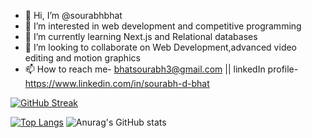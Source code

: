 - 👋 Hi, I’m @sourabhbhat
- 👀 I’m interested in web development and competitive programming
- 🌱 I’m currently learning Next.js and Relational databases
- 💞️ I’m looking to collaborate on Web Development,advanced video editing and motion graphics
- 📫 How to reach me- bhatsourabh3@gmail.com || linkedIn profile-https://www.linkedin.com/in/sourabh-d-bhat



[![GitHub Streak](https://streak-stats.demolab.com/?user=sourabhbhat)](https://git.io/streak-stats)



[![Top Langs](https://github-readme-stats.vercel.app/api/top-langs/?username=sourabhbhat&layout=donut)](https://github.com/anuraghazra/github-readme-stats)     ![Anurag's GitHub stats](https://github-readme-stats.vercel.app/api?username=sourabhbhat&show_icons=true&theme=dracula)
<!---
sourabhbhat/sourabhbhat is a ✨ special ✨ repository because its `README.md` (this file) appears on your GitHub profile.
You can click the Preview link to take a look at your changes.
--->
